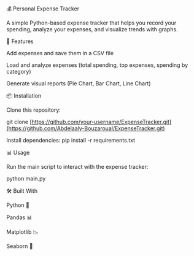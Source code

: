 💰 Personal Expense Tracker

A simple Python-based expense tracker that helps you record your spending, analyze your expenses, and visualize trends with graphs.

🚀 Features

Add expenses and save them in a CSV file

Load and analyze expenses (total spending, top expenses, spending by category)

Generate visual reports (Pie Chart, Bar Chart, Line Chart)

📦 Installation

Clone this repository:

git clone [https://github.com/your-username/ExpenseTracker.git](https://github.com/Abdelaaly-Bouzaroual/ExpenseTracker.git)

Install dependencies:
pip install -r requirements.txt

📊 Usage

Run the main script to interact with the expense tracker:

python main.py

🛠 Built With

Python 🐍

Pandas 📊

Matplotlib 📉

Seaborn 🎨
